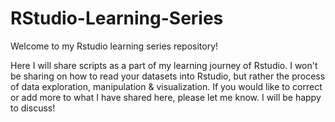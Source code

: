 # RStudio-Learning-Series

Welcome to my Rstudio learning series repository! 

Here I will share scripts as a part of my learning journey of Rstudio. I won't be sharing on how to read your datasets into Rstudio, but rather the process of data exploration, manipulation & visualization. If you would like to correct or add more to what I have shared here, please let me know. I will be happy to discuss!


